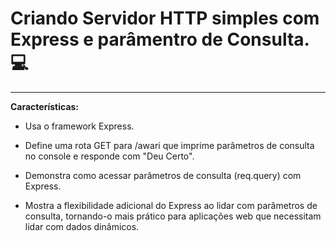 # Criando Servidor HTTP simples com Express e parâmentro de Consulta. 💻

---

**Características:**

 - Usa o framework Express.

 - Define uma rota GET para /awari que imprime parâmetros de consulta no console e responde com "Deu Certo".

 - Demonstra como acessar parâmetros de consulta (req.query) com Express.

 - Mostra a flexibilidade adicional do Express ao lidar com parâmetros de consulta, tornando-o mais prático para aplicações web que necessitam lidar com dados dinâmicos.

